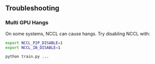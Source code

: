 ## Troubleshooting

### Multi GPU Hangs
On some systems, NCCL can cause hangs. Try disabling NCCL with:

```bash
export NCCL_P2P_DISABLE=1
export NCCL_IB_DISABLE=1

python train.py ...
```
